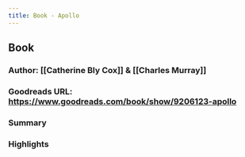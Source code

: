 ```yaml
---
title: Book - Apollo
---
```


## **Book**
### Author: [[Catherine Bly Cox]] & [[Charles Murray]]
### Goodreads URL: https://www.goodreads.com/book/show/9206123-apollo
### Summary
### Highlights
